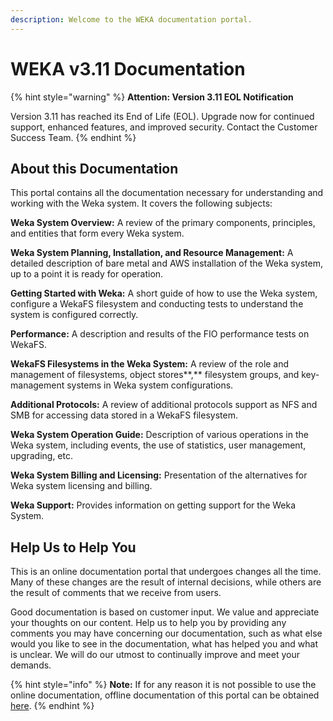 ```yaml
---
description: Welcome to the WEKA documentation portal.
---
```


# WEKA v3.11 Documentation

{% hint style="warning" %}
**Attention: Version 3.11 EOL Notification**

Version 3.11 has reached its End of Life (EOL). Upgrade now for continued support, enhanced features, and improved security. Contact the Customer Success Team.
{% endhint %}

## About this Documentation

This portal contains all the documentation necessary for understanding and working with the Weka system. It covers the following subjects:

**Weka System Overview:** A review of the primary components, principles, and entities that form every Weka system.

**Weka System Planning, Installation, and Resource Management:** A detailed description of bare metal and AWS installation of the Weka system, up to a point it is ready for operation.

**Getting Started with Weka:** A short guide of how to use the Weka system, configure a WekaFS filesystem and conducting tests to understand the system is configured correctly.

**Performance:** A description and results of the FIO performance tests on WekaFS.

**WekaFS Filesystems in the Weka System:** A review of the role and management of filesystems, object stores\*\*,\*\* filesystem groups, and key-management systems in Weka system configurations.

**Additional Protocols:** A review of additional protocols support as NFS and SMB for accessing data stored in a WekaFS filesystem.

**Weka System Operation Guide:** Description of various operations in the Weka system, including events, the use of statistics, user management, upgrading, etc.

**Weka System Billing and Licensing:** Presentation of the alternatives for Weka system licensing and billing.

**Weka Support:** Provides information on getting support for the Weka System.

## Help Us to Help You

This is an online documentation portal that undergoes changes all the time. Many of these changes are the result of internal decisions, while others are the result of comments that we receive from users.

Good documentation is based on customer input. We value and appreciate your thoughts on our content. Help us to help you by providing any comments you may have concerning our documentation, such as what else would you like to see in the documentation, what has helped you and what is unclear. We will do our utmost to continually improve and meet your demands.

{% hint style="info" %}
**Note:** If for any reason it is not possible to use the online documentation, offline documentation of this portal can be obtained [here](https://drive.google.com/open?id=1HwWq3BtaRLT2j9y-hmVO9xzzikpzFb5X).
{% endhint %}
